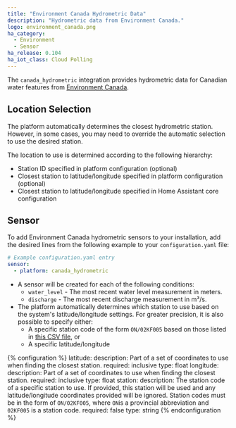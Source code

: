 ```yaml
---
title: "Environment Canada Hydrometric Data"
description: "Hydrometric data from Environment Canada."
logo: environment_canada.png
ha_category:
  - Environment
  - Sensor
ha_release: 0.104
ha_iot_class: Cloud Polling
---
```


The `canada_hydrometric` integration provides hydrometric data for Canadian water features from [Environment Canada](https://wateroffice.ec.gc.ca/index_e.html).

## Location Selection

The platform automatically determines the closest hydrometric station. However, in some cases, you may need to override the automatic selection to use the desired station.

The location to use is determined according to the following hierarchy:

 - Station ID specified in platform configuration (optional)
 - Closest station to latitude/longitude specified in platform configuration (optional)
 - Closest station to latitude/longitude specified in Home Assistant core configuration

## Sensor

To add Environment Canada hydrometric sensors to your installation, add the desired lines from the following example to your `configuration.yaml` file:

```yaml
# Example configuration.yaml entry
sensor:
  - platform: canada_hydrometric
```

- A sensor will be created for each of the following conditions:     
    - `water_level` - The most recent water level measurement in meters.
    - `discharge` - The most recent discharge measurement in m³/s.
- The platform automatically determines which station to use based on the system's latitude/longitude settings. For greater precision, it is also possible to specify either:
    - A specific station code of the form `ON/02KF005` based on those listed in [this CSV file](https://dd.weather.gc.ca/hydrometric/doc/hydrometric_StationList.csv), or
    - A specific latitude/longitude

{% configuration %}
latitude:
  description: Part of a set of coordinates to use when finding the closest station.
  required: inclusive
  type: float
longitude:
  description: Part of a set of coordinates to use when finding the closest station.
  required: inclusive
  type: float
station:
  description: The station code of a specific station to use. If provided, this station will be used and any latitude/longitude coordinates provided will be ignored. Station codes must be in the form of `ON/02KF005`, where `ON`is a provincial abbreviation and `02KF005` is a station code.
  required: false
  type: string
{% endconfiguration %}
